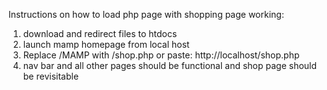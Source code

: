 Instructions on how to load php page with shopping page working:
1. download and redirect files to htdocs
2. launch mamp homepage from local host
3. Replace /MAMP with /shop.php or paste: http://localhost/shop.php
4. nav bar and all other pages should be functional and shop page should be revisitable

